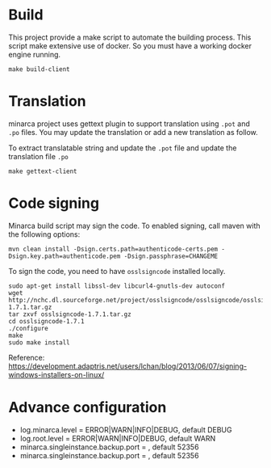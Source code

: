 # Build

This project provide a make script to automate the building process. This
script make extensive use of docker. So you must have a working docker
engine running.

    make build-client
    
# Translation

minarca project uses gettext plugin to support translation using `.pot` and
`.po` files. You may update the translation or add a new translation as follow.

To extract translatable string and update the `.pot` file and update the translation file `.po`

    make gettext-client

# Code signing

Minarca build script may sign the code. To enabled signing, call maven with the
following options:
    
    mvn clean install -Dsign.certs.path=authenticode-certs.pem -Dsign.key.path=authenticode.pem -Dsign.passphrase=CHANGEME
    
To sign the code, you need to have `osslsigncode` installed locally.

    sudo apt-get install libssl-dev libcurl4-gnutls-dev autoconf
    wget http://nchc.dl.sourceforge.net/project/osslsigncode/osslsigncode/osslsigncode-1.7.1.tar.gz
    tar zxvf osslsigncode-1.7.1.tar.gz
    cd osslsigncode-1.7.1
    ./configure
    make
    sudo make install
    
Reference: https://development.adaptris.net/users/lchan/blog/2013/06/07/signing-windows-installers-on-linux/ 

# Advance configuration

* log.minarca.level = ERROR|WARN|INFO|DEBUG, default DEBUG
* log.root.level = ERROR|WARN|INFO|DEBUG, default WARN
* minarca.singleinstance.backup.port = <port>, default 52356
* minarca.singleinstance.backup.port = <port>, default 52356

   